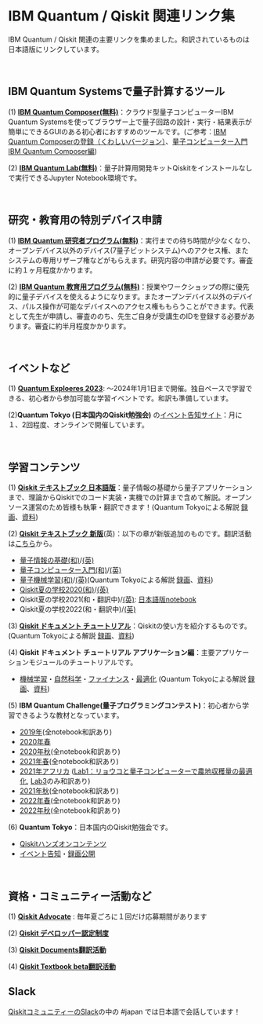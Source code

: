 # IBM Quantum / Qiskit 関連リンク集
IBM Quantum / Qiskit 関連の主要リンクを集めました。和訳されているものは日本語版にリンクしています。

<br>

## IBM Quantum Systemsで量子計算するツール
(1) **[IBM Quantum Composer(無料)](https://quantum-computing.ibm.com/composer)**：クラウド型量子コンピューターIBM Quantum Systemsを使ってブラウザー上で量子回路の設計・実行・結果表示が簡単にできるGUIのある初心者におすすめのツールです。(ご参考：[IBM Quantum Composerの登録（くわしいバージョン）](https://qiita.com/kifumi/items/7ac33ab7939d2dd796d0)、[量子コンピューター入門 IBM Quantum Composer編](https://qiita.com/kifumi/items/1c1a3438db214f369b97))

(2) **[IBM Quantum Lab(無料)](https://lab.quantum-computing.ibm.com)**：量子計算用開発キットQiskitをインストールなしで実行できるJupyter Notebook環境です。

<br>

## 研究・教育用の特別デバイス申請
(1) **[IBM Quantum 研究者プログラム(無料)](https://quantum-computing.ibm.com/programs/researchers)**：実行までの待ち時間が少なくなり、オープンデバイス以外のデバイス(7量子ビットシステム)へのアクセス権、またシステムの専用リザーブ権などがもらえます。研究内容の申請が必要です。審査に約１ヶ月程度かかります。

(2) **[IBM Quantum 教育用プログラム(無料)](https://quantum-computing.ibm.com/programs/educators)**：授業やワークショップの際に優先的に量子デバイスを使えるようになります。またオープンデバイス以外のデバイス、パルス操作が可能なデバイスへのアクセス権ももらうことができます。代表として先生が申請し、審査ののち、先生ご自身が受講生のIDを登録する必要があります。審査に約半月程度かかります。

<br>

## イベントなど
(1) **[Quantum Exploeres 2023](https://challenges.quantum-computing.ibm.com/quantum-explorers-23 )**: 〜2024年1月1日まで開催。独自ペースで学習できる、初心者から参加可能な学習イベントです。和訳も準備しています。

(2)**Quantum Tokyo (日本国内のQiskit勉強会)** の[イベント告知サイト](https://quantum-tokyo.connpass.com/)：月に１、2回程度、オンラインで開催しています。

<br>

## 学習コンテンツ
(1) **[Qiskit テキストブック 日本語版](https://qiskit.org/textbook/ja/preface.html)**：量子情報の基礎から量子アプリケーションまで、理論からQiskitでのコード実装・実機での計算まで含めて解説。オープンソース運営のため皆様も執筆・翻訳できます！(Quantum Tokyoによる解説 [録画](https://www.youtube.com/watch?v=01JZfji-Mbw&list=PLA-UlvpIBvpvrxo_39QEiElWuvyw-MEjZ)、[資料](./qiskit_textbook/))

(2) **[Qiskit テキストブック 新版](https://qiskit.org/learn)**(英)：以下の章が新版追加のものです。翻訳活動は[こちら](https://github.com/Qiskit/platypus/blob/main/translations/HowtoTranslate_QiskitTextbook_ja.pdf)から。
- [量子情報の基礎(和)](https://ja.learn.qiskit.org/course/basics/single-systems)/[(英)](https://learn.qiskit.org/course/basics/single-systems)
- [量子コンピューター入門(和)](https://ja.learn.qiskit.org/course/introduction/why-quantum-computing)/[(英)](https://qiskit.org/learn/course/introduction-course/)
- [量子機械学習(和)](https://ja.learn.qiskit.org/course/machine-learning/introduction)/[(英)](https://qiskit.org/learn/course/machine-learning-course)(Quantum Tokyoによる解説 [録画](https://www.youtube.com/playlist?list=PLA-UlvpIBvpvgtSXXxVXjJafGLwEpBESL)、[資料](./qiskit_textbook/New_textbook/quantum-machine-learning/))
- [Qiskit夏の学校2020(和)](https://ja.learn.qiskit.org/summer-school/2020/qubits-states-circuits-measurements)/[(英)](https://qiskit.org/learn/summer-school/introduction-to-quantum-computing-and-quantum-hardware-2020)
- Qiskit夏の学校2021(和・翻訳中)/[(英)](https://qiskit.org/learn/summer-school/quantum-computing-and-quantum-learning-2021): [日本語版notebook](./materials/QiskitGlobalSummerSchool2021/)
- Qiskit夏の学校2022(和・翻訳中)/[(英)](https://qiskit.org/learn/summer-school/quantum-simulation-summer-school-2022)

(3) **[Qiskit ドキュメント チュートリアル](https://qiskit.org/documentation/locale/ja_JP/index.html)**：Qiskitの使い方を紹介するものです。(Quantum Tokyoによる解説 [録画](https://www.youtube.com/watch?v=DZHdoqjb35s&list=PLA-UlvpIBvpuvOm5qRb2yN_ndWywsAEQq)、[資料](./qiskit_tutorials/))

(4) **Qiskit ドキュメント チュートリアル アプリケーション編**：主要アプリケーションモジュールのチュートリアルです。
- [機械学習](https://qiskit-community.github.io/qiskit-translations-staging/apps/machine-learning/ja_JP/)・[自然科学](https://qiskit.org/documentation/nature/locale/ja_JP/index.html)・[ファイナンス](https://qiskit.org/documentation/finance/locale/ja_JP/index.html)・[最適化](https://qiskit.org/documentation/optimization/locale/ja_JP/index.html) (Quantum Tokyoによる解説 [録画](https://www.youtube.com/watch?v=DZHdoqjb35s&list=PLA-UlvpIBvpuvOm5qRb2yN_ndWywsAEQq)、[資料](./qiskit_tutorials/))

(5) **IBM Quantum Challenge(量子プログラミングコンテスト)**：初心者から学習できるような教材となっています。
- [2019年](https://github.com/quantum-challenge/2019#ibm-quantum-challenge%E3%81%B8%E3%82%88%E3%81%86%E3%81%93%E3%81%9D)(全notebook和訳あり)
- [2020年春](https://github.com/qiskit-community/may4_challenge_exercises)
- [2020年秋](https://github.com/qiskit-community/IBMQuantumChallenge2020#ibm-quantum-challenge%E3%81%B8%E3%82%88%E3%81%86%E3%81%93%E3%81%9D)(全notebook和訳あり)
- [2021年春](https://github.com/qiskit-community/ibm-quantum-challenge-2021)(全notebook和訳あり)
- [2021年アフリカ](https://github.com/qiskit-community/ibm-quantum-challenge-africa-2021) ([Lab1：リョウコと量子コンピューターで農地収穫量の最適化](https://github.com/purepureclub/IFCO2021DEC/blob/main/IFCO2021Dec_qiskit_handson.ipynb), [Lab3](./materials/QuantumChallengeAfrica2021/lab3/lab3_ja.ipynb)のみ和訳あり)
- [2021年秋](https://github.com/qiskit-community/ibm-quantum-challenge-fall-2021)(全notebook和訳あり)
- [2022年春](https://github.com/qiskit-community/ibm-quantum-spring-challenge-2022)(全notebook和訳あり)
- [2022年秋](https://github.com/qiskit-community/ibm-quantum-challenge-fall-22)(全notebook和訳あり)

(6) **Quantum Tokyo**：日本国内のQiskit勉強会です。
- [Qiskitハンズオンコンテンツ](https://github.com/quantum-tokyo/qiskit-handson)
- [イベント告知](https://quantum-tokyo.connpass.com/)・[録画公開](https://www.youtube.com/channel/UCT_lkXOYYBIbfk8CnvQ6Heg)


<br>

## 資格・コミュニティー活動など
(1) **[Qiskit Advocate](https://github.com/qiskit-advocate/application-guide)** : 毎年夏ごろに１回だけ応募期間があります

(2) **[Qiskit デベロッパー認定制度](https://www.ibm.com/training/certification/C0010300)** 

(3) **[Qiskit Documents翻訳活動](https://github.com/qiskit-community/qiskit-translations)**

(4) **[Qiskit Textbook beta翻訳活動](https://github.com/Qiskit/platypus/blob/main/translations/HowtoTranslate_QiskitTextbook_ja.pdf)**

## Slack ##
[QiskitコミュニティーのSlack](https://ibm.co/joinqiskitslack)の中の #japan では日本語で会話しています！
